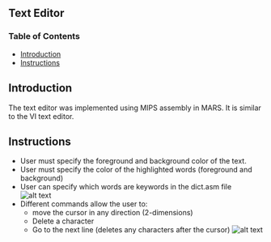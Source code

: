 ## Text Editor

### Table of Contents

- [Introduction](#introduction)
- [Instructions](#instructions)

## Introduction 

The text editor was implemented using MIPS assembly in MARS. It is similar to the VI text editor. 

## Instructions

- User must specify the foreground and background color of the text.
- User must specify the color of the highlighted words (foreground and background)
- User can specify which words are keywords in the dict.asm file
![alt text](https://i.imgur.com/YwsyGbi.png)
- Different commands allow the user to:
    - move the cursor in any direction (2-dimensions)
    - Delete a character
    - Go to the next line (deletes any characters after the cursor)
![alt text](https://i.imgur.com/EPlS406.png)
